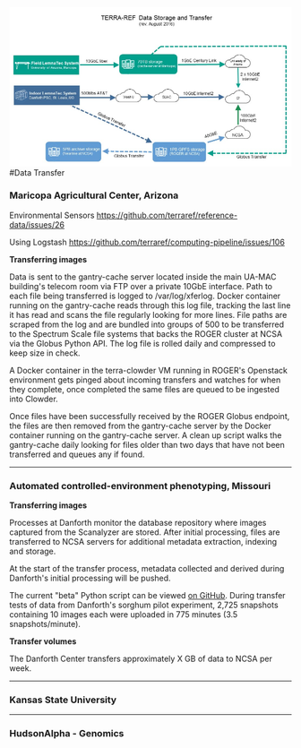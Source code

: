 ![](/assets/Transfer.jpg)\#Data Transfer

### Maricopa Agricultural Center, Arizona

Environmental Sensors
[https:\/\/github.com\/terraref\/reference-data\/issues\/26](https://github.com/terraref/reference-data/issues/26)

Using Logstash [https:\/\/github.com\/terraref\/computing-pipeline\/issues\/106](https://github.com/terraref/computing-pipeline/issues/106)

**Transferring images**

Data is sent to the gantry-cache server located inside the main UA-MAC building's telecom room via FTP over a private 10GbE interface.  Path to each file being transferred is logged to /var/log/xferlog.  Docker container running on the gantry-cache reads through this log file, tracking the last line it has read and scans the file regularly looking for more lines.  File paths are scraped from the log and are bundled into groups of 500 to be transferred to the Spectrum Scale file systems that backs the ROGER cluster at NCSA via the Globus Python API.  The log file is rolled daily and compressed to keep size in check.

A Docker container in the terra-clowder VM running in ROGER's Openstack environment gets pinged about incoming transfers and watches for when they complete, once completed the same files are queued to be ingested into Clowder.  

Once files have been successfully received by the ROGER Globus endpoint, the files are then removed from the gantry-cache server by the Docker container running on the gantry-cache server.  A clean up script walks the gantry-cache daily looking for files older than two days that have not been transferred and queues any if found.  


---

### Automated controlled-environment phenotyping, Missouri

**Transferring images**

Processes at Danforth monitor the database repository where images captured from the Scanalyzer are stored. After initial processing, files are transferred to NCSA servers for additional metadata extraction, indexing and storage.

At the start of the transfer process, metadata collected and derived during Danforth's initial processing will be pushed.

The current "beta" Python script can be viewed [on GitHub](https://github.com/terraref/computing-pipeline/blob/master/scripts/PlantcvClowderUploader.py). During transfer tests of data from Danforth's sorghum pilot experiment, 2,725 snapshots containing 10 images each were uploaded in 775 minutes \(3.5 snapshots\/minute\).

**Transfer volumes**

The Danforth Center transfers approximately X GB of data to NCSA per week.

---

### Kansas State University

---

### HudsonAlpha - Genomics

